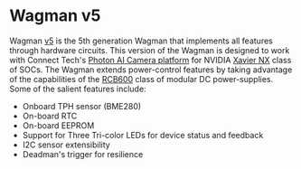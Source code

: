 # Wagman v5

Wagman [v5](https://github.com/waggle-sensor/wagman/raw/master/boards/v5/resources/wagman_v5.jpg) is the 5th generation Wagman that implements all features through hardware circuits. This version of the Wagman is designed to work with Connect Tech's [Photon AI Camera platform](https://connecttech.com/product/photon-jetson-nano-ai-camera-platform/) for NVIDIA [Xavier NX](https://developer.nvidia.com/embedded/jetson-xavier-nx) class of SOCs. The Wagman extends power-control features by taking advantage of the capabilities of the [RCB600](https://www.trcelectronics.com/efore-roal-modular-power-supply-rcb600) class of modular DC power-supplies. Some of the salient features include:
- Onboard TPH sensor (BME280)
- On-board RTC
- On-board EEPROM
- Support for Three Tri-color LEDs for device status and feedback
- I2C sensor extensibility 
- Deadman's trigger for resilience 
